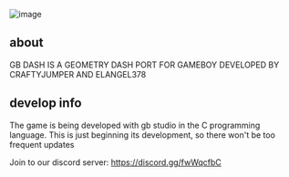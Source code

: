 ![image](https://github.com/ElAngel378/GBDASH/blob/main/Extra%20stuff/logo%20-%20GB%20Dash.png)
## about

GB DASH IS A GEOMETRY DASH PORT FOR GAMEBOY DEVELOPED BY CRAFTYJUMPER AND ELANGEL378

## develop info

The game is being developed with gb studio in the C programming language. This is just beginning its development, so there won't be too frequent updates

Join to our discord server: https://discord.gg/fwWqcfbC
